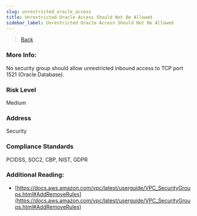 ```yaml
---
slug: unrestricted_oracle_access
title: Unrestricted Oracle Access Should Not Be Allowed
sidebar_label: Unrestricted Oracle Access Should Not Be Allowed
---
```

> [Back](../../ec2monitoring)

### More Info:
No security group should allow unrestricted inbound access to TCP port 1521 (Oracle Database).

### Risk Level
Medium

### Address
Security

### Compliance Standards
PCIDSS, SOC2, CBP, NIST, GDPR

### Additional Reading:
- [https://docs.aws.amazon.com/vpc/latest/userguide/VPC_SecurityGroups.html#AddRemoveRules](https://docs.aws.amazon.com/vpc/latest/userguide/VPC_SecurityGroups.html#AddRemoveRules) 

